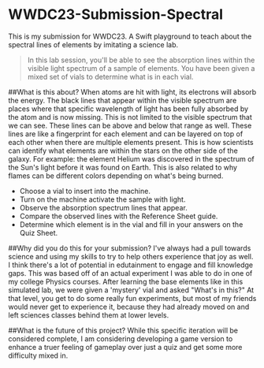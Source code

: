 # WWDC23-Submission-Spectral
This is my submission for WWDC23. A Swift playground to teach about the spectral lines of elements by imitating a science lab.

> In this lab session, you'll be able to see the absorption lines within the visible light spectrum of a sample of elements. You have been given a mixed set of vials to determine what is in each vial.

##What is this about?
When atoms are hit with light, its electrons will absorb the energy. The black lines that appear within the visible spectrum are places where that specific wavelength of light has been fully absorbed by the atom and is now missing. This is not limited to the visible spectrum that we can see. These lines can be above and below that range as well.
These lines are like a fingerprint for each element and can be layered on top of each other when there are multiple elements present. This is how scientists can identify what elements are within the stars on the other side of the galaxy.
For example: the element Helium was discovered in the spectrum of the Sun's light before it was found on Earth. This is also related to why flames can be different colors depending on what's being burned.

- Choose a vial to insert into the machine.
- Turn on the machine activate the sample with light.
- Observe the absorption spectrum lines that appear.
- Compare the observed lines with the Reference Sheet guide.
- Determine which element is in the vial and fill in your answers on the Quiz Sheet.

##Why did you do this for your submission?
I've always had a pull towards science and using my skills to try to help others experience that joy as well. I think there's a lot of potential in edutainment to engage and fill knowledge gaps. This was based off of an actual experiment I was able to do in one of my college Physics courses. After learning the base elements like in this simulated lab, we were given a 'mystery' vial and asked "What's in this?"
At that level, you get to do some really fun experiments, but most of my friends would never get to experience it, because they had already moved on and left sciences classes behind them at lower levels. 

##What is the future of this project?
While this specific iteration will be considered complete, I am considering developing a game version to enhance a truer feeling of gameplay over just a quiz and get some more difficulty mixed in.
